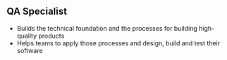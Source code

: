 ## QA Specialist

- Builds the technical foundation and the processes for building high-quality products
- Helps teams to apply those processes and design, build and test their software 
